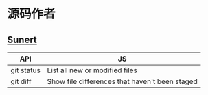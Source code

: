 # 源码作者
 ## [Sunert](https://github.com/Sunert)
 | API | JS |
| --- | --- |
| git status | List all new or modified files |
| git diff | Show file differences that haven't been staged |
